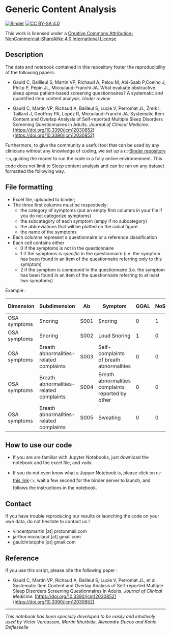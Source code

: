 # Generic Content Analysis

[![Binder](https://mybinder.org/badge_logo.svg)](https://mybinder.org/v2/gh/vincentpmartin/generic_content_analysis.dev/HEAD?labpath=jupyter_notebook_generic_content_analysis.ipynb) 
[![CC BY-SA 4.0](https://img.shields.io/badge/License-CC%20BY--NC--SA%204.0-lightgrey.svg)](http://creativecommons.org/licenses/by-nc-sa/4.0/)

This work is licensed under a
[Creative Commons Attribution-NonCommercial-ShareAlike 4.0 International License](http://creativecommons.org/licenses/by-nc-sa/4.0/)
## Description
The data and notebook contained in this repository foster the reproducibility of the following papers: 

* Gauld C, Baillieul S, Martin VP, Richaud A, Pelou M, Abi-Saab P,Coelho J, Philip P, Pépin JL, Micoulaud-Franchi JA. 
What evaluate obstructive sleep apnea patient-based screening questionnaires? A systematic and quantified item content analysis. *Under review*

* Gauld C, Martin VP, Richaud A, Bailleul S, Lucie V, Perromat JL, Zreik I, Taillard J, Geoffroy PA, Lopez R, Micoulaud-Franchi JA. Systematic Item Content and Overlap Analysis of Self-reported Multiple Sleep Disorders Screening Questionnaires in Adults. *Journal of Clinical Medicine*. [https://doi.org/10.3390/jcm12030852](https://doi.org/10.3390/jcm12030852) 

Furthermore, to give the community a useful tool that can be used by any clinicians without any knowledge of coding, we set up a 👉[Binder repository](https://mybinder.org/v2/gh/vincentpmartin/generic_content_analysis.dev/HEAD?labpath=jupyter_notebook_generic_content_analysis.ipynb)👈, guiding the reader to run the code in a fully online environemnent. This code does not limit to Sleep content analysis and can be ran on any dataset formatted the following way.


## File formatting
* Excel file, uploaded to binder;
* The three first columns must be respextively:
   * the category of symptoms (put an empty first columns in your file if you do not categorize symptoms)
   * the subcategory of each symptom (empy if no subcategory)
   * the abbreviations that will be plotted on the radial figure
   * the name of the symptoms
* Each columns represent a questionnaire or a reference classification
* Each cell contains either 
   * 0 if the symptoms is not in the questionnaire
   * 1 if the symptoms is *specific* in the questionnaire (i.e. the symptom has been found in an item of the questionnaire referring only to this symptom)
   * 2 if the symptom is *compound* in the questionnaire (i.e. the symptom has been found in an item of the questionnaire referring to at least two symptoms)


Example : 

| Dimension    | Subdimension                            | Ab   | Symptom                                           | GOAL | NoSAS | STOP | STOP-Bang | Berlin | OSA 50 | ASA | Wisconsin Q | SA-SDQ | Haraldsson | AS |
| ------------ | --------------------------------------- | ---- | ------------------------------------------------- | ---- | ----- | ---- | --------- | ------ | ------ | --- | ----------- | ------ | ---------- | -- |
| OSA symptoms | Snoring                                 | S001 | Snoring                                           | 0    | 1     | 0    | 0         | 1      | 0      | 1   | 1           | 0      | 1          | 2  |
| OSA symptoms | Snoring                                 | S002 | Loud Snoring                                      | 1    | 0     | 1    | 1         | 1      | 0      | 1   | 1           | 1      | 0          | 2  |
| OSA symptoms | Breath abnormalities-related complaints | S003 | Self-complaints of breath abnormalities           | 0    | 0     | 0    | 0         | 0      | 0      | 2   | 0           | 1      | 0          | 0  |
| OSA symptoms | Breath abnormalities-related complaints | S004 | Breath abnormalities complaints reported by other | 0    | 0     | 0    | 0         | 1      | 1      | 0   | 0           | 0      | 0          | 0  |
| OSA symptoms | Breath abnormalities-related complaints | S005 | Sweating                                          | 0    | 0     | 0    | 0         | 0      | 0      | 0   | 0           | 1      | 0          | 0  |


## How to use our code

* If you are are familiar with Jupyter Notebooks, just download the notebook and the excel file, and *voila*.

* If you do not even know what a Jupyer Notebook is, please click on 👉[this link](https://mybinder.org/v2/gh/vincentpmartin/generic_content_analysis.dev/HEAD?labpath=jupyter_notebook_generic_content_analysis.ipynb)👈, wait a few second for the binder server to launch, and follows the instructions in the notebook. 

## Contact
If you have trouble reproducing our results or launching the code on your own data, do not hesitate to contact us !
* vincentpmartin [at] protonmail.com
* jarthur.micoulaud [at] gmail.com
* gaulchristophe [at] gmail.com

## Reference
If you use this script, please cite the following paper : 
* Gauld C, Martin VP, Richaud A, Bailleul S, Lucie V, Perromat JL, et al. Systematic Item Content and Overlap Analysis of Self-reported Multiple Sleep Disorders Screening Questionnaires in Adults. *Journal of Clinical Medicine*. [https://doi.org/10.3390/jcm12030852](https://doi.org/10.3390/jcm12030852)

---

*This notebook has been specially developed to be easily and intuitively used by Victor Vercasson, Martin Ithurbide, Alexandre Ducos and Kohio Deflesselle*